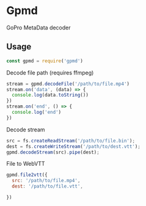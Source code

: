 # Gpmd

GoPro MetaData decoder

## Usage

```js
const gpmd = require('gpmd')
```
Decode file path (requires ffmpeg)
```js
stream = gpmd.decodeFile('/path/to/file.mp4')
stream.on('data', (data) => {
  console.log(data.toString())
})
stream.on('end', () => {
  console.log('end')
})
```

Decode stream
```js
src = fs.createReadStream('/path/to/file.bin');
dest = fs.createWriteStream('/path/to/dest.vtt');
gpmd.decodeStream(src).pipe(dest);
```

File to WebVTT
```js
gpmd.file2vtt({
  src: '/path/to/file.mp4',
  dest: '/path/to/file.vtt',

})
```